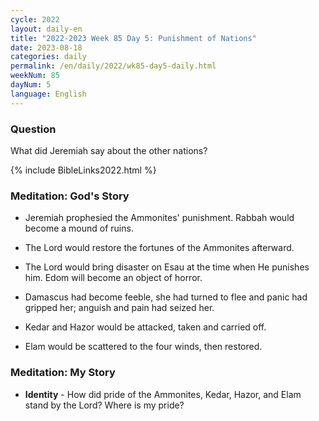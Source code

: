```yaml
---
cycle: 2022
layout: daily-en
title: "2022-2023 Week 85 Day 5: Punishment of Nations"
date: 2023-08-18
categories: daily
permalink: /en/daily/2022/wk85-day5-daily.html
weekNum: 85
dayNum: 5
language: English
---
```


### Question     
What did Jeremiah say about the other nations?

{% include BibleLinks2022.html %}

### Meditation: God's Story   
+ Jeremiah prophesied the Ammonites' punishment. Rabbah would become a mound of ruins. 

+ The Lord would restore the fortunes of the Ammonites afterward. 

+ The Lord would bring disaster on Esau at the time when He punishes him. Edom will become an object of horror. 

+ Damascus had become feeble, she had turned to flee and panic had gripped her; anguish and pain had seized her. 

+ Kedar and Hazor would be attacked, taken and carried off. 

+ Elam would be scattered to the four winds, then restored. 

### Meditation: My Story   
+ **Identity** - How did pride of the Ammonites, Kedar, Hazor, and Elam stand by the Lord? Where is my pride? 
